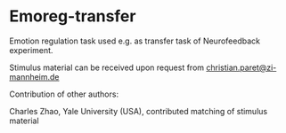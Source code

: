 # Emoreg-transfer
Emotion regulation task used e.g. as transfer task of Neurofeedback experiment.

Stimulus material can be received upon request from christian.paret@zi-mannheim.de

Contribution of other authors:

Charles Zhao, Yale University (USA), contributed matching of stimulus material
